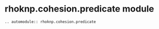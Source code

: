 # rhoknp.cohesion.predicate module

```{eval-rst}
.. automodule:: rhoknp.cohesion.predicate
```

```{toctree}

```
